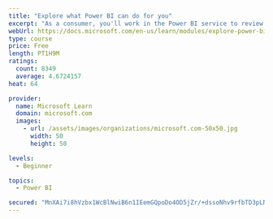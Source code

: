 ```yaml
---
title: "Explore what Power BI can do for you"
excerpt: "As a consumer, you'll work in the Power BI service to review and interact with content that has been shared with you. This module provides the foundational information that you need to work effectively in the Power BI service."
webUrl: https://docs.microsoft.com/en-us/learn/modules/explore-power-bi-service/
type: course
price: Free
length: PT1H9M
ratings:
  count: 8349
  average: 4.6724157
heat: 64

provider:
  name: Microsoft Learn
  domain: microsoft.com
  images:
    - url: /assets/images/organizations/microsoft.com-50x50.jpg
      width: 50
      height: 50

levels:
  - Beginner

topics:
  - Power BI

secured: "MnXAi7i8hVzbx1WcBlNwiB6n1IEemGQpoDo4OD5jZr/+dssoNhv9rfbTD3pLN60UUmUxPuMjwxSjRcakLiLc2/0AN6aDoc3pGj/YfEhMLApBqUn8Jup5OmDhcD1m5UqLiAL/U717aE72CiOWNMDTUDkaptXq6mlPHlEBAGor5bY9h03hUH0MmG92tahXyFpuDffviPQOW4LQyGaWUGVEpYWxd1H7RI25RY0lkJ7Bwtkt8vK1tslTPdejsLMYBCbnTHIfVc1osf33txvkMorRrGWbMqDnZdBO5Pm1vFOYdWYZB3w03jsy5DpCAwaoGRTItPCbzDxHkU3b5ZEFMGf+U+DNh/ClYgq563cop8Jku2ZfAyKBsqi+qreJm8cFb7sZGAMUf4/GHmOJdtvXWBforkx6mGwQCqBuUvUBFw17OY4=;IX9LjNMX4natYIvvN99dYA=="
---
```


